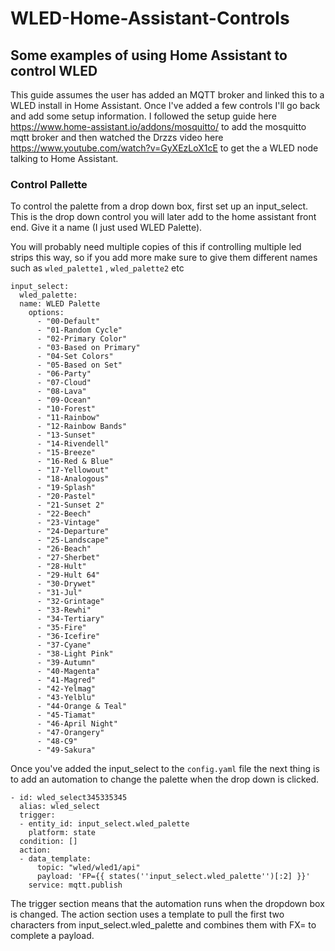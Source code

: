 # WLED-Home-Assistant-Controls
## Some examples of using Home Assistant to control WLED

This guide assumes the user has added an MQTT broker and linked this to a WLED install in Home Assistant.  Once I've added a few controls I'll go back and add some setup information.  I followed the setup guide here https://www.home-assistant.io/addons/mosquitto/ to add the mosquitto mqtt broker and then watched the Drzzs video here https://www.youtube.com/watch?v=GyXEzLoX1cE to get the a WLED node talking to Home Assistant. 

### Control Pallette

To control the palette from a drop down box, first set up an input_select. This is the drop down control you will later add to the home assistant front end. Give it a name (I just used WLED Palette).

You will probably need multiple copies of this if controlling multiple led strips this way, so if you add more make sure to give them different names such as ```wled_palette1``` , ```wled_palette2``` etc

```
input_select:
  wled_palette:
  name: WLED Palette
    options:
      - "00-Default"
      - "01-Random Cycle"
      - "02-Primary Color"
      - "03-Based on Primary"
      - "04-Set Colors"
      - "05-Based on Set"
      - "06-Party"
      - "07-Cloud"
      - "08-Lava"
      - "09-Ocean"
      - "10-Forest"
      - "11-Rainbow"
      - "12-Rainbow Bands"
      - "13-Sunset"
      - "14-Rivendell"
      - "15-Breeze"
      - "16-Red & Blue"
      - "17-Yellowout"
      - "18-Analogous"
      - "19-Splash"
      - "20-Pastel"
      - "21-Sunset 2"
      - "22-Beech"
      - "23-Vintage"
      - "24-Departure"
      - "25-Landscape"
      - "26-Beach"
      - "27-Sherbet"
      - "28-Hult"
      - "29-Hult 64"
      - "30-Drywet"
      - "31-Jul"
      - "32-Grintage"
      - "33-Rewhi"
      - "34-Tertiary"
      - "35-Fire"
      - "36-Icefire"
      - "37-Cyane"
      - "38-Light Pink"
      - "39-Autumn"
      - "40-Magenta"
      - "41-Magred"
      - "42-Yelmag"
      - "43-Yelblu"
      - "44-Orange & Teal"
      - "45-Tiamat"
      - "46-April Night"
      - "47-Orangery"
      - "48-C9"
      - "49-Sakura"
```
Once you've added the input_select to the ```config.yaml``` file the next thing is to add an automation to change the palette when the drop down is clicked.

```
- id: wled_select345335345
  alias: wled_select
  trigger:
  - entity_id: input_select.wled_palette
    platform: state
  condition: []
  action:
  - data_template:
      topic: "wled/wled1/api"
      payload: 'FP={{ states(''input_select.wled_palette'')[:2] }}'
    service: mqtt.publish
```
The trigger section means that the automation runs when the dropdown box is changed.
The action section uses a template to pull the first two characters from input_select.wled_palette and combines them with FX= to complete a payload.

